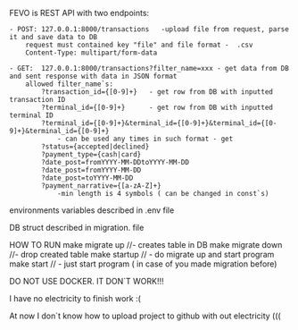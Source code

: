 FEVO is REST API with two endpoints:

    - POST: 127.0.0.1:8000/transactions   -upload file from request, parse it and save data to DB
        request must contained key "file" and file format -  .csv
        Content-Type: multipart/form-data

    - GET:  127.0.0.1:8000/transactions?filter_name=xxx - get data from DB and sent response with data in JSON format
        allowed filter_name`s:
            ?transaction_id={[0-9]+}   - get row from DB with inputted transaction ID
            ?terminal_id={[0-9]+}      - get row from DB with inputted terminal ID
            ?terminal_id={[0-9]+}&terminal_id={[0-9]+}&terminal_id={[0-9]+}&terminal_id={[0-9]+} 
                - can be used any times in such format - get 
            ?status={accepted|declined}
            ?payment_type={cash|card}
            ?date_post=fromYYYY-MM-DDtoYYYY-MM-DD
            ?date_post=fromYYYY-MM-DD
            ?date_post=toYYYY-MM-DD
            ?payment_narrative={[a-zA-Z]+} 
                -min length is 4 symbols ( can be changed in const`s)
            
environments variables described in .env file

DB struct described in migration\. file


HOW TO RUN 
make migrate up //- creates table in DB
make migrate down  //- drop created table
make startup // - do migrate up and start program
make start // - just start program ( in case of you made migration before)


DO NOT USE DOCKER. IT DON`T WORK!!!

I have no electricity to finish work :( 

At now I don`t know how to upload project to github with out electricity (((
